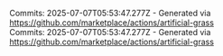 Commits: 2025-07-07T05:53:47.277Z - Generated via https://github.com/marketplace/actions/artificial-grass
<br>
Commits: 2025-07-07T05:53:47.277Z - Generated via https://github.com/marketplace/actions/artificial-grass
<br>
